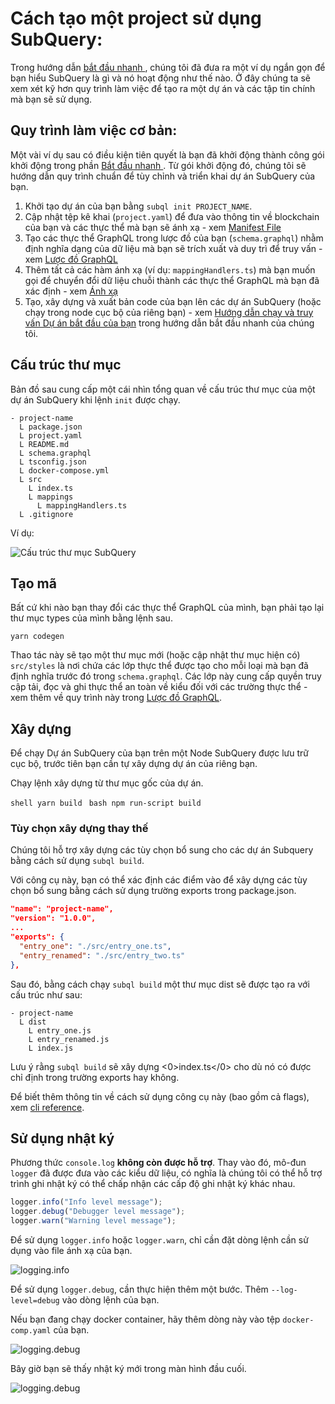 # Cách tạo một project sử dụng SubQuery:

Trong hướng dẫn [ bắt đầu nhanh ](/quickstart/quickstart-polkadot.md), chúng tôi đã đưa ra một ví dụ ngắn gọn để bạn hiểu SubQuery là gì và nó hoạt động như thế nào. Ở đây chúng ta sẽ xem xét kỹ hơn quy trình làm việc để tạo ra một dự án và các tập tin chính mà bạn sẽ sử dụng.

## Quy trình làm việc cơ bản:

Một vài ví dụ sau có điều kiện tiên quyết là bạn đã khởi động thành công gói khởi động trong phần [ Bắt đầu nhanh ](../quickstart/quickstart-polkadot.md). Từ gói khởi động đó, chúng tôi sẽ hướng dẫn quy trình chuẩn để tùy chỉnh và triển khai dự án SubQuery của bạn.

1. Khởi tạo dự án của bạn bằng `subql init PROJECT_NAME`.
2. Cập nhật tệp kê khai (`project.yaml`) để đưa vào thông tin về blockchain của bạn và các thực thể mà bạn sẽ ánh xạ - xem [Manifest File](./manifest.md)
3. Tạo các thực thể GraphQL trong lược đồ của bạn (`schema.graphql`) nhằm định nghĩa dạng của dữ liệu mà bạn sẽ trích xuất và duy trì để truy vấn - xem [Lược đồ GraphQL](./graphql.md)
4. Thêm tất cả các hàm ánh xạ (ví dụ: `mappingHandlers.ts`) mà bạn muốn gọi để chuyển đổi dữ liệu chuỗi thành các thực thể GraphQL mà bạn đã xác định - xem [Ánh xạ](./mapping.md)
5. Tạo, xây dựng và xuất bản code của bạn lên các dự án SubQuery (hoặc chạy trong node cục bộ của riêng bạn) - xem [Hướng dẫn chạy và truy vấn Dự án bắt đầu của bạn](./quickstart-polkadot.md#running-and-querying-your-starter-project) trong hướng dẫn bắt đầu nhanh của chúng tôi.

## Cấu trúc thư mục

Bản đồ sau cung cấp một cái nhìn tổng quan về cấu trúc thư mục của một dự án SubQuery khi lệnh `init` được chạy.

```
- project-name
  L package.json
  L project.yaml
  L README.md
  L schema.graphql
  L tsconfig.json
  L docker-compose.yml
  L src
    L index.ts
    L mappings
      L mappingHandlers.ts
  L .gitignore
```

Ví dụ:

![Cấu trúc thư mục SubQuery](/assets/img/subQuery_directory_stucture.png)

## Tạo mã

Bất cứ khi nào bạn thay đổi các thực thể GraphQL của mình, bạn phải tạo lại thư mục types của mình bằng lệnh sau.

```
yarn codegen
```

Thao tác này sẽ tạo một thư mục mới (hoặc cập nhật thư mục hiện có) `src/styles` là nơi chứa các lớp thực thể được tạo cho mỗi loại mà bạn đã định nghĩa trước đó trong `schema.graphql`. Các lớp này cung cấp quyền truy cập tải, đọc và ghi thực thể an toàn về kiểu đối với các trường thực thể - xem thêm về quy trình này trong [Lược đồ GraphQL](./graphql.md).

## Xây dựng

Để chạy Dự án SubQuery của bạn trên một Node SubQuery được lưu trữ cục bộ, trước tiên bạn cần tự xây dựng dự án của riêng bạn.

Chạy lệnh xây dựng từ thư mục gốc của dự án.

<CodeGroup> <CodeGroupItem title="YARN" active> `shell yarn build ` </CodeGroupItem>
<CodeGroupItem title="NPM"> `bash npm run-script build ` </CodeGroupItem> </CodeGroup>

### Tùy chọn xây dựng thay thế

Chúng tôi hỗ trợ xây dựng các tùy chọn bổ sung cho các dự án Subquery bằng cách sử dụng `subql build`.

Với công cụ này, bạn có thể xác định các điểm vào để xây dựng các tùy chọn bổ sung bằng cách sử dụng trường exports trong package.json.

```json
"name": "project-name",
"version": "1.0.0",
...
"exports": {
  "entry_one": "./src/entry_one.ts",
  "entry_renamed": "./src/entry_two.ts"
},
```

Sau đó, bằng cách chạy `subql build` một thư mục dist sẽ được tạo ra với cấu trúc như sau:

```
- project-name
  L dist
    L entry_one.js
    L entry_renamed.js
    L index.js
```

Lưu ý rằng `subql build` sẽ xây dựng <0>index.ts</0> cho dù nó có được chỉ định trong trường exports hay không.

Để biết thêm thông tin về cách sử dụng công cụ này (bao gồm cả flags), xem [cli reference](https://doc.subquery.network/references/references/#build).

## Sử dụng nhật ký

Phương thức `console.log` **không còn được hỗ trợ**. Thay vào đó, mô-đun `logger` đã được đưa vào các kiểu dữ liệu, có nghĩa là chúng tôi có thể hỗ trợ trình ghi nhật ký có thể chấp nhận các cấp độ ghi nhật ký khác nhau.

```typescript
logger.info("Info level message");
logger.debug("Debugger level message");
logger.warn("Warning level message");
```

Để sử dụng `logger.info` hoặc `logger.warn`, chỉ cần đặt dòng lệnh cần sử dụng vào file ánh xạ của bạn.

![logging.info](/assets/img/logging_info.png)

Để sử dụng `logger.debug`, cần thực hiện thêm một bước. Thêm `--log-level=debug` vào dòng lệnh của bạn.

Nếu bạn đang chạy docker container, hãy thêm dòng này vào tệp `docker-comp.yaml` của bạn.

![logging.debug](/assets/img/logging_debug.png)

Bây giờ bạn sẽ thấy nhật ký mới trong màn hình đầu cuối.

![logging.debug](/assets/img/subquery_logging.png)
